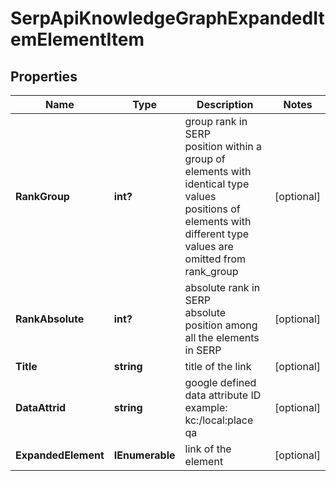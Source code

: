 # SerpApiKnowledgeGraphExpandedItemElementItem


## Properties

| Name | Type | Description | Notes |
|------------ | ------------- | ------------- | -------------|
**RankGroup** | **int?** | group rank in SERP<br>position within a group of elements with identical type values<br>positions of elements with different type values are omitted from rank_group |[optional]|
**RankAbsolute** | **int?** | absolute rank in SERP<br>absolute position among all the elements in SERP |[optional]|
**Title** | **string** | title of the link |[optional]|
**DataAttrid** | **string** | google defined data attribute ID<br>example:<br>kc:/local:place qa |[optional]|
**ExpandedElement** | **IEnumerable<KnowledgeGraphExpandedElement>** | link of the element |[optional]|